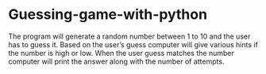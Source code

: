 # Guessing-game-with-python
The program will generate a random number between 1 to 10 and the user has to guess it. Based on the user’s guess computer will give various hints if the number is high or low. When the user guess matches the number computer will print the answer along with the number of attempts.
